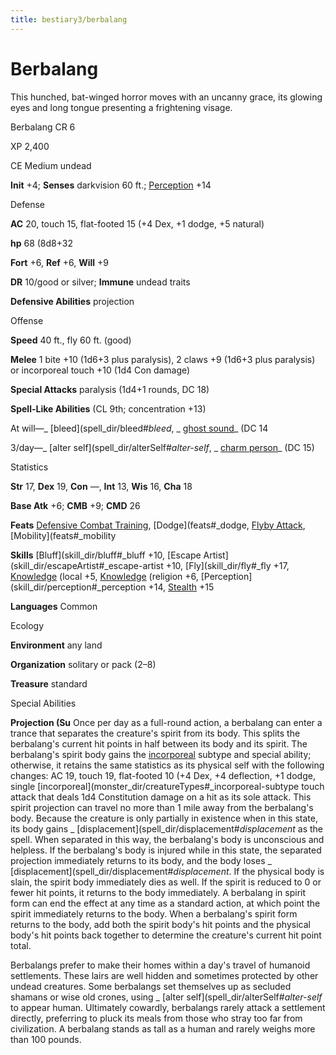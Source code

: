 ```yaml
---
title: bestiary3/berbalang
---
```

# Berbalang

This hunched, bat-winged horror moves with an uncanny grace, its glowing eyes and long tongue presenting a frightening visage.

Berbalang CR 6

XP 2,400

CE Medium undead

**Init** +4; **Senses** darkvision 60 ft.; [Perception](skill_dir/perception#_perception) +14

Defense

**AC** 20, touch 15, flat-footed 15 (+4 Dex, +1 dodge, +5 natural)

**hp** 68 (8d8+32

**Fort** +6, **Ref** +6, **Will** +9

**DR** 10/good or silver; **Immune** undead traits

**Defensive Abilities** projection

Offense

**Speed** 40 ft., fly 60 ft. (good)

**Melee** 1 bite +10 (1d6+3 plus paralysis), 2 claws +9 (1d6+3 plus paralysis) or incorporeal touch +10 (1d4 Con damage)

**Special Attacks** paralysis (1d4+1 rounds, DC 18)

**Spell-Like Abilities** (CL 9th; concentration +13)

At will—_ [bleed](spell_dir/bleed#_bleed_, _ [ghost sound](spell_dir/ghostSound#_ghost-sound)_ (DC 14

3/day—_ [alter self](spell_dir/alterSelf#_alter-self_, _ [charm person](spell_dir/charmPerson#_charm-person)_ (DC 15)

Statistics

**Str** 17, **Dex** 19, **Con** —, **Int** 13, **Wis** 16, **Cha** 18

**Base Atk** +6; **CMB** +9; **CMD** 26

**Feats** [Defensive Combat Training](feats#_defensive-combat-training), [Dodge](feats#_dodge, [Flyby Attack](monster_dir/monsterFeats#_flyby-attack), [Mobility](feats#_mobility

**Skills** [Bluff](skill_dir/bluff#_bluff +10, [Escape Artist](skill_dir/escapeArtist#_escape-artist +10, [Fly](skill_dir/fly#_fly +17, [Knowledge](skill_dir/knowledge#_knowledge) (local +5, [Knowledge](skill_dir/knowledge#_knowledge) (religion +6, [Perception](skill_dir/perception#_perception +14, [Stealth](skill_dir/stealth#_stealth) +15

**Languages** Common

Ecology

**Environment** any land

**Organization** solitary or pack (2–8)

**Treasure** standard

Special Abilities

**Projection (Su** Once per day as a full-round action, a berbalang can enter a trance that separates the creature's spirit from its body. This splits the berbalang's current hit points in half between its body and its spirit. The berbalang's spirit body gains the [incorporeal](monster_dir/creatureTypes#_incorporeal-subtype) subtype and special ability; otherwise, it retains the same statistics as its physical self with the following changes: AC 19, touch 19, flat-footed 10 (+4 Dex, +4 deflection, +1 dodge, single [incorporeal](monster_dir/creatureTypes#_incorporeal-subtype touch attack that deals 1d4 Constitution damage on a hit as its sole attack. This spirit projection can travel no more than 1 mile away from the berbalang's body. Because the creature is only partially in existence when in this state, its body gains _ [displacement](spell_dir/displacement#_displacement_ as the spell. When separated in this way, the berbalang's body is unconscious and helpless. If the berbalang's body is injured while in this state, the separated projection immediately returns to its body, and the body loses _ [displacement](spell_dir/displacement#_displacement_. If the physical body is slain, the spirit body immediately dies as well. If the spirit is reduced to 0 or fewer hit points, it returns to the body immediately. A berbalang in spirit form can end the effect at any time as a standard action, at which point the spirit immediately returns to the body. When a berbalang's spirit form returns to the body, add both the spirit body's hit points and the physical body's hit points back together to determine the creature's current hit point total.

Berbalangs prefer to make their homes within a day's travel of humanoid settlements. These lairs are well hidden and sometimes protected by other undead creatures. Some berbalangs set themselves up as secluded shamans or wise old crones, using _ [alter self](spell_dir/alterSelf#_alter-self_ to appear human. Ultimately cowardly, berbalangs rarely attack a settlement directly, preferring to pluck its meals from those who stray too far from civilization. A berbalang stands as tall as a human and rarely weighs more than 100 pounds.

